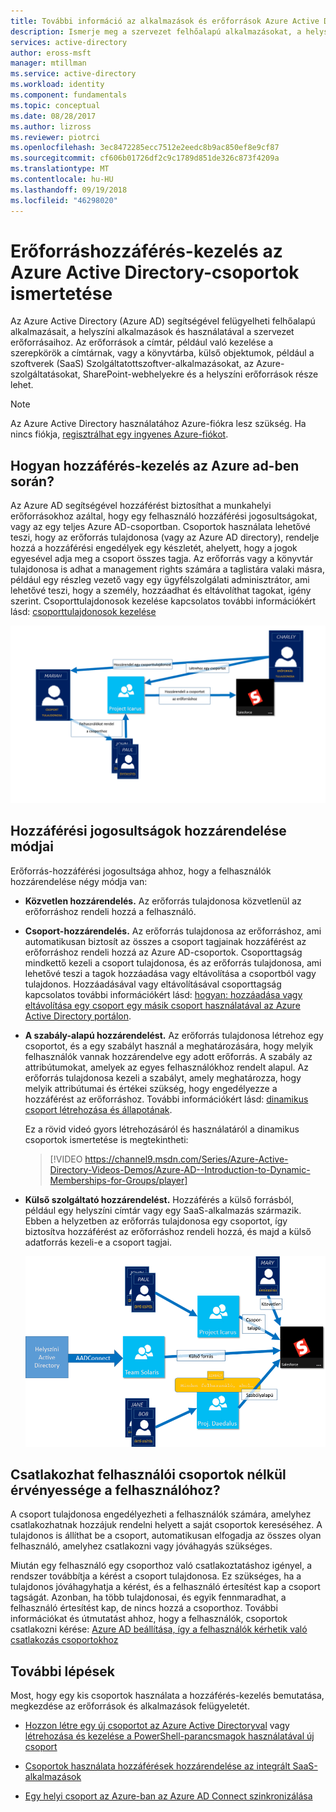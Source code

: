 ```yaml
---
title: További információ az alkalmazások és erőforrások Azure Active Directory-csoportok használata a kezelési |} A Microsoft Docs
description: Ismerje meg a szervezet felhőalapú alkalmazásokat, a helyszíni alkalmazások és-erőforrások Azure Active Directory-csoportok hozzáférés-kezelés.
services: active-directory
author: eross-msft
manager: mtillman
ms.service: active-directory
ms.workload: identity
ms.component: fundamentals
ms.topic: conceptual
ms.date: 08/28/2017
ms.author: lizross
ms.reviewer: piotrci
ms.openlocfilehash: 3ec8472285ecc7512e2eedc8b9ac850ef8e9cf87
ms.sourcegitcommit: cf606b01726df2c9c1789d851de326c873f4209a
ms.translationtype: MT
ms.contentlocale: hu-HU
ms.lasthandoff: 09/19/2018
ms.locfileid: "46298020"
---
```

# <a name="learn-about-access-management-using-azure-active-directory-groups"></a>Erőforráshozzáférés-kezelés az Azure Active Directory-csoportok ismertetése
Az Azure Active Directory (Azure AD) segítségével felügyelheti felhőalapú alkalmazásait, a helyszíni alkalmazások és használatával a szervezet erőforrásaihoz. Az erőforrások a címtár, például való kezelése a szerepkörök a címtárnak, vagy a könyvtárba, külső objektumok, például a szoftverek (SaaS) Szolgáltatottszoftver-alkalmazásokat, az Azure-szolgáltatásokat, SharePoint-webhelyekre és a helyszíni erőforrások része lehet.

>[!NOTE]
>Az Azure Active Directory használatához Azure-fiókra lesz szükség. Ha nincs fiókja, [regisztrálhat egy ingyenes Azure-fiókot](https://azure.microsoft.com/free/).

## <a name="how-does-access-management-in-azure-ad-work"></a>Hogyan hozzáférés-kezelés az Azure ad-ben során?
Az Azure AD segítségével hozzáférést biztosíthat a munkahelyi erőforrásokhoz azáltal, hogy egy felhasználó hozzáférési jogosultságokat, vagy az egy teljes Azure AD-csoportban. Csoportok használata lehetővé teszi, hogy az erőforrás tulajdonosa (vagy az Azure AD directory), rendelje hozzá a hozzáférési engedélyek egy készletét, ahelyett, hogy a jogok egyesével adja meg a csoport összes tagja. Az erőforrás vagy a könyvtár tulajdonosa is adhat a management rights számára a taglistára valaki másra, például egy részleg vezető vagy egy ügyfélszolgálati adminisztrátor, ami lehetővé teszi, hogy a személy, hozzáadhat és eltávolíthat tagokat, igény szerint. Csoporttulajdonosok kezelése kapcsolatos további információkért lásd: [csoporttulajdonosok kezelése](active-directory-accessmanagement-managing-group-owners.md)

![Ábra: Az Azure Active Directory hozzáférés-kezelése](./media/active-directory-manage-groups/active-directory-access-management-works.png)

## <a name="ways-to-assign-access-rights"></a>Hozzáférési jogosultságok hozzárendelése módjai
Erőforrás-hozzáférési jogosultsága ahhoz, hogy a felhasználók hozzárendelése négy módja van:

- **Közvetlen hozzárendelés.** Az erőforrás tulajdonosa közvetlenül az erőforráshoz rendeli hozzá a felhasználó.

- **Csoport-hozzárendelés.** Az erőforrás tulajdonosa az erőforráshoz, ami automatikusan biztosít az összes a csoport tagjainak hozzáférést az erőforráshoz rendeli hozzá az Azure AD-csoportok. Csoporttagság mindkettő kezeli a csoport tulajdonosa, és az erőforrás tulajdonosa, ami lehetővé teszi a tagok hozzáadása vagy eltávolítása a csoportból vagy tulajdonos. Hozzáadásával vagy eltávolításával csoporttagság kapcsolatos további információkért lásd: [hogyan: hozzáadása vagy eltávolítása egy csoport egy másik csoport használatával az Azure Active Directory portálon](active-directory-groups-membership-azure-portal.md). 

- **A szabály-alapú hozzárendelést.** Az erőforrás tulajdonosa létrehoz egy csoportot, és a egy szabályt használ a meghatározására, hogy melyik felhasználók vannak hozzárendelve egy adott erőforrás. A szabály az attribútumokat, amelyek az egyes felhasználókhoz rendelt alapul. Az erőforrás tulajdonosa kezeli a szabályt, amely meghatározza, hogy melyik attribútumai és értékei szükség, hogy engedélyezze a hozzáférést az erőforráshoz. További információkért lásd: [dinamikus csoport létrehozása és állapotának](../users-groups-roles/groups-create-rule.md).

    Ez a rövid videó gyors létrehozásáról és használatáról a dinamikus csoportok ismertetése is megtekintheti:

    >[!VIDEO https://channel9.msdn.com/Series/Azure-Active-Directory-Videos-Demos/Azure-AD--Introduction-to-Dynamic-Memberships-for-Groups/player]

- **Külső szolgáltató hozzárendelést.** Hozzáférés a külső forrásból, például egy helyszíni címtár vagy egy SaaS-alkalmazás származik. Ebben a helyzetben az erőforrás tulajdonosa egy csoportot, így biztosítva hozzáférést az erőforráshoz rendeli hozzá, és majd a külső adatforrás kezeli-e a csoport tagjai.

   ![Ábra: A hozzáférés-kezelés áttekintése](./media/active-directory-manage-groups/access-management-overview.png)

## <a name="can-users-join-groups-without-being-assigned"></a>Csatlakozhat felhasználói csoportok nélkül érvényessége a felhasználóhoz?
A csoport tulajdonosa engedélyezheti a felhasználók számára, amelyhez csatlakozhatnak hozzájuk rendelni helyett a saját csoportok kereséséhez. A tulajdonos is állíthat be a csoport, automatikusan elfogadja az összes olyan felhasználó, amelyhez csatlakozni vagy jóváhagyás szükséges.

Miután egy felhasználó egy csoporthoz való csatlakoztatáshoz igényel, a rendszer továbbítja a kérést a csoport tulajdonosa. Ez szükséges, ha a tulajdonos jóváhagyhatja a kérést, és a felhasználó értesítést kap a csoport tagságát. Azonban, ha több tulajdonosai, és egyik fennmaradhat, a felhasználó értesítést kap, de nincs hozzá a csoporthoz. További információkat és útmutatást ahhoz, hogy a felhasználók, csoportok csatlakozni kérése: [Azure AD beállítása, így a felhasználók kérhetik való csatlakozás csoportokhoz](../users-groups-roles/groups-self-service-management.md)

## <a name="next-steps"></a>További lépések
Most, hogy egy kis csoportok használata a hozzáférés-kezelés bemutatása, megkezdése az erőforrások és alkalmazások felügyeletét.

- [Hozzon létre egy új csoportot az Azure Active Directoryval](active-directory-groups-create-azure-portal.md) vagy [létrehozása és kezelése a PowerShell-parancsmagok használatával új csoport](../users-groups-roles/groups-settings-v2-cmdlets.md)

- [Csoportok használata hozzáférések hozzárendelése az integrált SaaS-alkalmazások](../users-groups-roles/groups-saasapps.md)

- [Egy helyi csoport az Azure-ban az Azure AD Connect szinkronizálása](../hybrid/whatis-hybrid-identity.md)